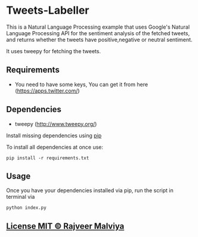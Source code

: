 # Tweets-Labeller
This is a Natural Language Processing example that uses Google's Natural Language Processing API for the sentiment analysis of the fetched tweets, and returns whether the tweets have positive,negative or neutral sentiment.

It uses tweepy for fetching the tweets.

## Requirements

* You need to have some keys, You can get it from here (https://apps.twitter.com/) 


## Dependencies

* tweepy (http://www.tweepy.org/)

Install missing dependencies using [pip](https://pip.pypa.io/en/stable/installing/)

To install all dependencies at once use:

```
pip install -r requirements.txt
```

## Usage

Once you have your dependencies installed via pip, run the script in terminal via

```
python index.py
```
## [License MIT © Rajveer Malviya](https://github.com/rajveermalviya/tweets-Labeller/blob/master/LICENSE)
